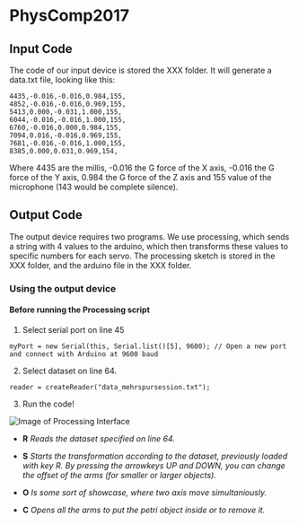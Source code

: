# PhysComp2017

## Input Code
The code of our input device is stored the XXX folder. 
It will generate a data.txt file, looking like this:
```
4435,-0.016,-0.016,0.984,155,
4852,-0.016,-0.016,0.969,155,
5413,0.000,-0.031,1.000,155,
6044,-0.016,-0.016,1.000,155,
6760,-0.016,0.000,0.984,155,
7094,0.016,-0.016,0.969,155,
7681,-0.016,-0.016,1.000,155,
8385,0.000,0.031,0.969,154,
```
Where 4435 are the millis, -0.016 the G force of the X axis, -0.016 the G force of the Y axis, 0.984 the G force of the Z axis and 155 value of the microphone (143 would be complete silence).


## Output Code
The output device requires two programs. We use processing, which sends a string with 4 values to the arduino, which then transforms these values to specific numbers for each servo. 
The processing sketch is stored in the XXX folder, and the arduino file in the XXX folder.

### Using the output device
#### Before running the Processing script
1. Select serial port on line 45
```processing
myPort = new Serial(this, Serial.list()[5], 9600); // Open a new port and connect with Arduino at 9600 baud
```
2. Select dataset on line 64.
```processing
reader = createReader("data_mehrspursession.txt");
```
3. Run the code!

![Image of Processing Interface](https://github.com/Muchete/PhysComp2017/blob/master/processingInterface.png)

* **R** _Reads the dataset specified on line 64._

* **S** _Starts the transformation according to the dataset, previously loaded with key R. By pressing the arrowkeys UP and DOWN, you can change the offset of the arms (for smaller or larger objects)._

* **O** _Is some sort of showcase, where two axis move simultaniously._

* **C** _Opens all the arms to put the petri object inside or to remove it._
